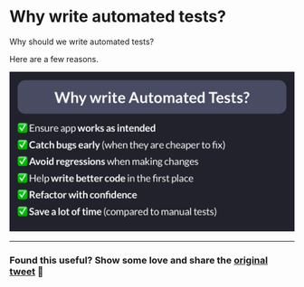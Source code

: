 # Why write automated tests?

Why should we write automated tests?

Here are a few reasons. 

![](047-why-automated-tests.png)

---

### Found this useful? Show some love and share the [original tweet](https://twitter.com/biz84/status/1521371315701178372) 🙏